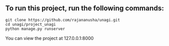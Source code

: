 ## To run this project, run the following commands:
```
git clone https://github.com/rajananusha/unagi.git
cd unagi/project_unagi
python manage.py runserver
```
You can view the project at 127.0.0.1:8000
